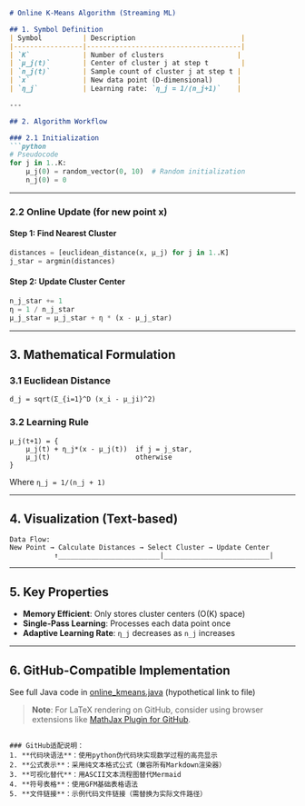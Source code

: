 ```markdown
# Online K-Means Algorithm (Streaming ML)

## 1. Symbol Definition
| Symbol          | Description                          |
|-----------------|--------------------------------------|
| `K`             | Number of clusters                  |
| `μ_j(t)`        | Center of cluster j at step t        |
| `n_j(t)`        | Sample count of cluster j at step t |
| `x`             | New data point (D-dimensional)      |
| `η_j`           | Learning rate: `η_j = 1/(n_j+1)`    |

---

## 2. Algorithm Workflow

### 2.1 Initialization
```python
# Pseudocode
for j in 1..K:
    μ_j(0) = random_vector(0, 10)  # Random initialization
    n_j(0) = 0
```

---

### 2.2 Online Update (for new point x)
#### Step 1: Find Nearest Cluster
```python
distances = [euclidean_distance(x, μ_j) for j in 1..K]
j_star = argmin(distances)
```

#### Step 2: Update Cluster Center
```python
n_j_star += 1
η = 1 / n_j_star
μ_j_star = μ_j_star + η * (x - μ_j_star)
```

---

## 3. Mathematical Formulation

### 3.1 Euclidean Distance
```
d_j = sqrt(Σ_{i=1}^D (x_i - μ_ji)^2)
```

### 3.2 Learning Rule
```
μ_j(t+1) = {
    μ_j(t) + η_j*(x - μ_j(t))  if j = j_star,
    μ_j(t)                     otherwise
}
```
Where `η_j = 1/(n_j + 1)`

---

## 4. Visualization (Text-based)
```
Data Flow:
New Point → Calculate Distances → Select Cluster → Update Center
           ↑_________________________|__________________________|
```

---

## 5. Key Properties
- **Memory Efficient**: Only stores cluster centers (O(K) space)
- **Single-Pass Learning**: Processes each data point once
- **Adaptive Learning Rate**: `η_j` decreases as `n_j` increases

---

## 6. GitHub-Compatible Implementation
See full Java code in [online_kmeans.java](#) (hypothetical link to file)

> **Note**: For LaTeX rendering on GitHub, consider using browser extensions like [MathJax Plugin for GitHub](https://chrome.google.com/webstore/detail/mathjax-plugin-for-github/ioemnmodlmafdkllaclgeombjnmnbima).
``` 

### GitHub适配说明：
1. **代码块语法**：使用python伪代码块实现数学过程的高亮显示
2. **公式表示**：采用纯文本格式公式（兼容所有Markdown渲染器）
3. **可视化替代**：用ASCII文本流程图替代Mermaid
4. **符号表格**：使用GFM基础表格语法
5. **文件链接**：示例代码文件链接（需替换为实际文件路径）